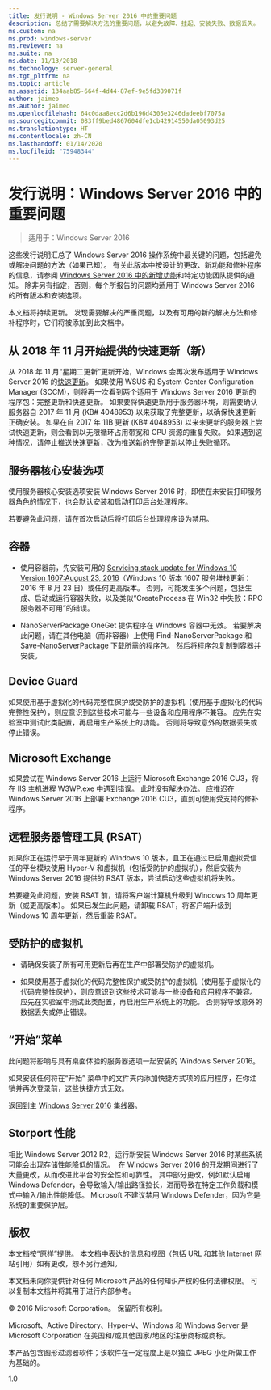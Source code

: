 ```yaml
---
title: 发行说明 - Windows Server 2016 中的重要问题
description: 总结了需要解决方法的重要问题，以避免故障、挂起、安装失败、数据丢失。
ms.custom: na
ms.prod: windows-server
ms.reviewer: na
ms.suite: na
ms.date: 11/13/2018
ms.technology: server-general
ms.tgt_pltfrm: na
ms.topic: article
ms.assetid: 134aab85-664f-4d44-87ef-9e5fd389071f
author: jaimeo
ms.author: jaimeo
ms.openlocfilehash: 64c0daa8ecc2d6b196d4305e3246dadeebf7075a
ms.sourcegitcommit: 083ff9bed4867604dfe1cb42914550da05093d25
ms.translationtype: HT
ms.contentlocale: zh-CN
ms.lasthandoff: 01/14/2020
ms.locfileid: "75948344"
---
```

# <a name="release-notes-important-issues-in-windows-server-2016"></a>发行说明：Windows Server 2016 中的重要问题

>适用于：Windows Server 2016

这些发行说明汇总了 Windows Server 2016 操作系统中最关键的问题，包括避免或解决问题的方法（如果已知）。 有关此版本中按设计的更改、新功能和修补程序的信息，请参阅 [Windows Server 2016 中的新增功能](whats-new-in-windows-server-2016.md)和特定功能团队提供的通知。 除非另有指定，否则，每个所报告的问题均适用于 Windows Server 2016 的所有版本和安装选项。

本文档将持续更新。 发现需要解决的严重问题，以及有可用的新的解决方法和修补程序时，它们将被添加到此文档中。

## <a name="express-updates-available-starting-in-november-2018-new"></a>从 2018 年 11 月开始提供的快速更新（新）

从 2018 年 11 月“星期二更新”更新开始，Windows 会再次发布适用于 Windows Server 2016 的[快速更新](express-updates.md)。 如果使用 WSUS 和 System Center Configuration Manager (SCCM)，则将再一次看到两个适用于 Windows Server 2016 更新的程序包：完整更新和快速更新。 如果要将快速更新用于服务器环境，则需要确认服务器自 2017 年 11 月 (KB# 4048953) 以来获取了完整更新，以确保快速更新正确安装。 如果在自 2017 年 11B 更新 (KB# 4048953) 以来未更新的服务器上尝试快速更新，则会看到以无限循环占用带宽和 CPU 资源的重复失败。 如果遇到这种情况，请停止推送快速更新，改为推送新的完整更新以停止失败循环。

## <a name="server-core-installation-option"></a>服务器核心安装选项

[comment]: # (ID:370; Submitter: amason; state: signed off)

使用服务器核心安装选项安装 Windows Server 2016 时，即使在未安装打印服务器角色的情况下，也会默认安装和启动打印后台处理程序。

若要避免此问题，请在首次启动后将打印后台处理程序设为禁用。

## <a name="containers"></a>容器

[comment]: # (ID:371; Submitter: taylorb; state: signed off)
- 使用容器前，先安装可用的 [Servicing stack update for Windows 10 Version 1607:August 23, 2016](https://support.microsoft.com/kb/3176936)（Windows 10 版本 1607 服务堆栈更新：2016 年 8 月 23 日）或任何更高版本。 否则，可能发生多个问题，包括生成、启动或运行容器失败，以及类似“CreateProcess 在 Win32 中失败：RPC 服务器不可用”的错误。

[comment]: # (ID:373; Submitter: plang; state: signed off)
- NanoServerPackage OneGet 提供程序在 Windows 容器中无效。 若要解决此问题，请在其他电脑（而非容器）上使用 Find-NanoServerPackage 和 Save-NanoServerPackage 下载所需的程序包。 然后将程序包复制到容器并安装。

## <a name="device-guard"></a>Device Guard

[comment]: # (ID:369; Submitter: nirb; state: signed off)
如果使用基于虚拟化的代码完整性保护或受防护的虚拟机（使用基于虚拟化的代码完整性保护），则应意识到这些技术可能与一些设备和应用程序不兼容。 应先在实验室中测试此类配置，再启用生产系统上的功能。 否则将导致意外的数据丢失或停止错误。

## <a name="microsoft-exchange"></a>Microsoft Exchange

[comment]: # (ID:375; Submitter: wgries; state: signed off)
如果尝试在 Windows Server 2016 上运行 Microsoft Exchange 2016 CU3，将在 IIS 主机进程 W3WP.exe 中遇到错误。 此时没有解决办法。 应推迟在 Windows Server 2016 上部署 Exchange 2016 CU3，直到可使用受支持的修补程序。

## <a name="remote-server-administration-tools-rsat"></a>远程服务器管理工具 (RSAT)

[comment]: # (ID:374; Submitter: ryanpu; state: signed off)
如果你正在运行早于周年更新的 Windows 10 版本，且正在通过已启用虚拟受信任的平台模块使用 Hyper-V 和虚拟机（包括受防护的虚拟机），然后安装为 Windows Server 2016 提供的 RSAT 版本，尝试启动这些虚拟机将失败。

若要避免此问题，安装 RSAT 前，请将客户端计算机升级到 Windows 10 周年更新（或更高版本）。 如果已发生此问题，请卸载 RSAT，将客户端升级到 Windows 10 周年更新，然后重装 RSAT。

## <a name="shielded-virtual-machines"></a>受防护的虚拟机

[comment]: # (ID:369; Submitter: nirb; state: signed off)  
- 请确保安装了所有可用更新后再在生产中部署受防护的虚拟机。

- 如果使用基于虚拟化的代码完整性保护或受防护的虚拟机（使用基于虚拟化的代码完整性保护），则应意识到这些技术可能与一些设备和应用程序不兼容。 应先在实验室中测试此类配置，再启用生产系统上的功能。 否则将导致意外的数据丢失或停止错误。

## <a name="start-menu"></a>“开始”菜单

[comment]: # (ID:372; Submitter: samli; state: signed off)
此问题将影响与具有桌面体验的服务器选项一起安装的 Windows Server 2016。

如果安装任何将在“开始”  菜单中的文件夹内添加快捷方式项的应用程序，在你注销并再次登录前，这些快捷方式无效。

返回到主 [Windows Server 2016](Windows-Server-2016.md) 集线器。

## <a name="storport-performance"></a>Storport 性能

相比 Windows Server 2012 R2，运行新安装 Windows Server 2016 时某些系统可能会出现存储性能降低的情况。  在 Windows Server 2016 的开发期间进行了大量更改，从而改进此平台的安全性和可靠性。 其中部分更改，例如默认启用 Windows Defender，会导致输入/输出路径拉长，进而导致在特定工作负载和模式中输入/输出性能降低。 Microsoft 不建议禁用 Windows Defender，因为它是系统的重要保护层。  

## <a name="copyright"></a>版权

本文档按“原样”提供。 本文档中表达的信息和视图（包括 URL 和其他 Internet 网站引用）如有更改，恕不另行通知。  

本文档未向你提供针对任何 Microsoft 产品的任何知识产权的任何法律权限。 可以复制本文档并将其用于进行内部参考。  

&copy; 2016 Microsoft Corporation。 保留所有权利。  

Microsoft、Active Directory、Hyper-V、Windows 和 Windows Server 是 Microsoft Corporation 在美国和/或其他国家/地区的注册商标或商标。  

本产品包含图形过滤器软件；该软件在一定程度上是以独立 JPEG 小组所做工作为基础的。  

1.0
